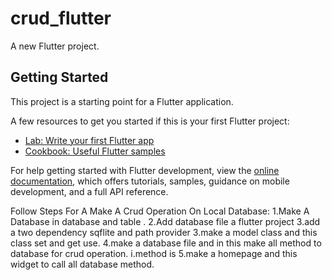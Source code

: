 # crud_flutter

A new Flutter project.

## Getting Started

This project is a starting point for a Flutter application.

A few resources to get you started if this is your first Flutter project:

- [Lab: Write your first Flutter app](https://docs.flutter.dev/get-started/codelab)
- [Cookbook: Useful Flutter samples](https://docs.flutter.dev/cookbook)

For help getting started with Flutter development, view the
[online documentation](https://docs.flutter.dev/), which offers tutorials,
samples, guidance on mobile development, and a full API reference.


Follow Steps For A Make A Crud Operation On Local Database:
1.Make A Database in database and table .
2.Add database file a flutter project
3.add a two dependency sqflite and path provider
3.make a model class and this class set and get use.
4.make a database file and in this make all method to database for crud operation.
    i.method is 
5.make a homepage and this widget to call all database method.